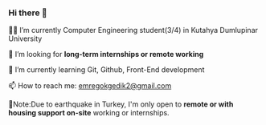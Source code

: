 ### Hi there 👋


 👨‍🎓 I’m currently Computer Engineering student(3/4) in Kutahya Dumlupinar University

 🚨 I’m looking for <b>long-term internships or remote working</b>

 🌱 I’m currently learning Git, Github, Front-End development

 📫 How to reach me: emregokgedik2@gmail.com

📌Note:Due to earthquake in Turkey, I'm only open to <b>remote or with housing support on-site</b> working or internships.
<!--
**emregokgedik/emregokgedik** is a ✨ _special_ ✨ repository because its `README.md` (this file) appears on your GitHub profile.

Here are some ideas to get you started:

- 🔭 I’m currently working on ...
- 👯 I’m looking to collaborate on ...
- 🤔 I’m looking for help with ...
- 💬 Ask me about ...
- 😄 Pronouns: ...
- ⚡ Fun fact: ...
-->
